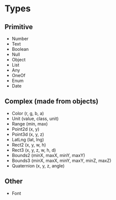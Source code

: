 # Types

## Primitive
- Number
- Text
- Boolean
- Null
- Object
- List
- Any
- OneOf
- Enum
- Date

## Complex (made from objects)
- Color (r, g, b, a)
- Unit (value, class, unit)
- Range (min, max)
- Point2d (x, y)
- Point3d (x, y, z)
- LatLng (lat, lng)
- Rect2 (x, y, w, h)
- Rect3 (x, y, z, w, h, d)
- Bounds2 (minX, maxX, minY, maxY)
- Bounds3 (minX, maxX, minY, maxY, minZ, maxZ)
- Quaternion (x, y, z, angle)

## Other
- Font
